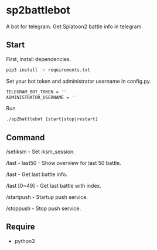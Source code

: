 # sp2battlebot

A bot for telegram. Get Splatoon2 battle info in telegram.

## Start

First, install dependencies.

``` bash
pip3 install -r requirements.txt
 ```

Set your bot token and administrator username in config.py.

``` bash
TELEGRAM_BOT_TOKEN = ''
ADMINISTRATOR_USERNAME = ''
```

Run

```bash
./sp2battlebot [start|stop|restart]
```

## Command

/setiksm - Set iksm_session.

/last - last50 - Show overview for last 50 battle.

/last - Get last battle info.

/last [0~49] - Get last battle with index.

/startpush - Startup push service.

/stoppush - Stop push service.

## Require

* python3
